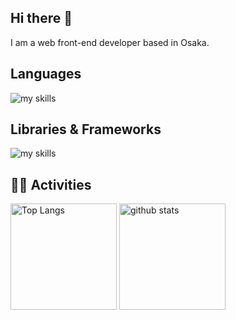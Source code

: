 ## Hi there 👋

I am a web front-end developer based in Osaka.

## Languages

<img alt="my skills" src="https://go-skill-icons.vercel.app/api/icons?i=html,css,js,ts,php" />

## Libraries & Frameworks

<img alt="my skills" src="https://go-skill-icons.vercel.app/api/icons?i=react,next,jest,testinglibrary,playwright,redux,laravel,astro,wordpress,jquery,graphql" />

## 🏃‍♀️ Activities

<div align="left"> 
  <img alt="Top Langs" height="170px" src="https://github-readme-stats.vercel.app/api?username=imoto-rec-git&theme=vue-dark&layout=compact" />
  <img alt="github stats" height="170px" src="https://github-readme-stats.vercel.app/api/top-langs/?username=imoto-rec-git&theme=vue-dark&layout=compact" />
</div>

<!--
**imoto-rec-git/imoto-rec-git** is a ✨ _special_ ✨ repository because its `README.md` (this file) appears on your GitHub profile.

Here are some ideas to get you started:

- 🔭 I’m currently working on ...
- 🌱 I’m currently learning ...
- 👯 I’m looking to collaborate on ...
- 🤔 I’m looking for help with ...
- 💬 Ask me about ...
- 📫 How to reach me: ...
- 😄 Pronouns: ...
- ⚡ Fun fact: ...
-->
